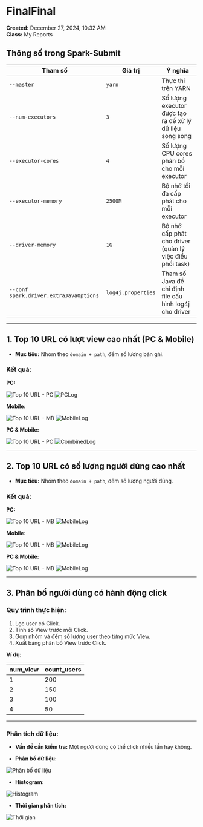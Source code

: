 # FinalFinal

**Created:** December 27, 2024, 10:32 AM  
**Class:** My Reports

## Thông số trong Spark-Submit

| Tham số            | Giá trị  | Ý nghĩa                                |
|--------------------|----------|----------------------------------------|
| `--master`         | `yarn`   | Thực thi trên YARN                     |
| `--num-executors`  | `3`      | Số lượng executor được tạo ra để xử lý dữ liệu song song                     |
| `--executor-cores` | `4`      | Số lượng CPU cores phân bổ cho mỗi executor             |
| `--executor-memory`| `2500M`  | Bộ nhớ tối đa cấp phát cho mỗi executor      |
| `--driver-memory`  | `1G`     | Bộ nhớ cấp phát cho driver (quản lý việc điều phối task) |
|`--conf spark.driver.extraJavaOptions`| `log4j.properties`| Tham số Java để chỉ định file cấu hình log4j cho driver

---

## 1. Top 10 URL có lượt view cao nhất (PC & Mobile)

- **Mục tiêu:** Nhóm theo `domain + path`, đếm số lượng bản ghi.

### Kết quả:

**PC:**

![Top 10 URL - PC](viewpc1.png) ![PCLog](viewpc2.png) 

**Mobile:**

![Top 10 URL - MB](viewmb1.png) ![MobileLog](viewmb2.png)

**PC & Mobile:**

![Top 10 URL - PC](viewcombined1.png) ![CombinedLog](viewcombined2.png) 

---

## 2. Top 10 URL có số lượng người dùng cao nhất

- **Mục tiêu:** Nhóm theo `domain + path`, đếm số lượng người dùng.

### Kết quả:

**PC:**

![Top 10 URL - MB](userpc1.png) ![MobileLog](userpc2.png)

**Mobile:**

![Top 10 URL - MB](usermb1.png) ![MobileLog](usermb2.png)

**PC & Mobile:**

![Top 10 URL - MB](usercombined1.png) ![MobileLog](usercombined2.png)

---

## 3. Phân bố người dùng có hành động click

### Quy trình thực hiện:
1. Lọc user có Click.
2. Tính số View trước mỗi Click.
3. Gom nhóm và đếm số lượng user theo từng mức View.
4. Xuất bảng phân bố View trước Click.

**Ví dụ:**

| num_view | count_users |
|------------|-----------|
| 1          | 200       |
| 2          | 150       |
| 3          | 100       |
| 4          | 50        |


---

### Phân tích dữ liệu:

- **Vấn đề cần kiểm tra:** Một người dùng có thể click nhiều lần hay không.
 


- **Phân bố dữ liệu:**  

![Phân bố dữ liệu](last1.png)

- **Histogram:**  

![Histogram](output.png)

- **Thời gian phân tích:**  

![Thời gian](last2.png)
